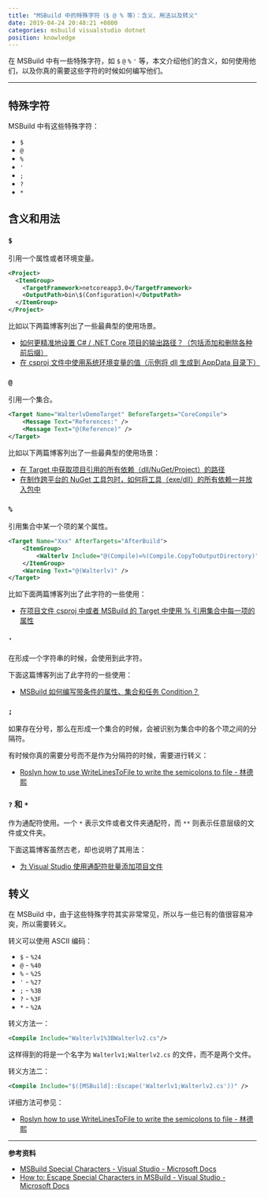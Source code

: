 ```yaml
---
title: "MSBuild 中的特殊字符（$ @ % 等）：含义、用法以及转义"
date: 2019-04-24 20:48:21 +0800
categories: msbuild visualstudio dotnet
position: knowledge
---
```


在 MSBuild 中有一些特殊字符，如 `$` `@` `%` `'` 等，本文介绍他们的含义，如何使用他们，以及你真的需要这些字符的时候如何编写他们。

---

<div id="toc"></div>

## 特殊字符

MSBuild 中有这些特殊字符：

- `$`
- `@`
- `%`
- `'`
- `;`
- `?`
- `*`

## 含义和用法

### `$`

引用一个属性或者环境变量。

```xml
<Project>
  <ItemGroup>
    <TargetFramework>netcoreapp3.0</TargetFramework>
    <OutputPath>bin\$(Configuration)</OutputPath>
  </ItemGroup>
</Project>
```

比如以下两篇博客列出了一些最典型的使用场景。

- [如何更精准地设置 C# / .NET Core 项目的输出路径？（包括添加和删除各种前后缀）](/post/the-properties-that-affetcs-project-output-path.html)
- [在 csproj 文件中使用系统环境变量的值（示例将 dll 生成到 AppData 目录下）](/post/environment-variables-in-csproj.html)

### `@`

引用一个集合。

```xml
<Target Name="WalterlvDemoTarget" BeforeTargets="CoreCompile">
    <Message Text="References:" />
    <Message Text="@(Reference)" />
</Target>
```

比如以下两篇博客列出了一些最典型的使用场景：

- [在 Target 中获取项目引用的所有依赖（dll/NuGet/Project）的路径](/post/resolve-project-references-using-target.html)
- [在制作跨平台的 NuGet 工具包时，如何将工具（exe/dll）的所有依赖一并放入包中](/post/include-dependencies-into-nuget-tool-package.html)

### `%`

引用集合中某一个项的某个属性。

```xml
<Target Name="Xxx" AfterTargets="AfterBuild">
    <ItemGroup>
        <Walterlv Include="@(Compile)=%(Compile.CopyToOutputDirectory)" />
    </ItemGroup>
    <Warning Text="@(Walterlv)" />
</Target>
```

比如下面两篇博客列出了此字符的一些使用：

- [在项目文件 csproj 中或者 MSBuild 的 Target 中使用 % 引用集合中每一项的属性](/post/msbuild-referencing-metadata.html)

### `'`

在形成一个字符串的时候，会使用到此字符。

下面这篇博客列出了此字符的一些使用：

- [MSBuild 如何编写带条件的属性、集合和任务 Condition？](/post/how-to-write-msbuild-conditions.html)

### `;`

如果存在分号，那么在形成一个集合的时候，会被识别为集合中的各个项之间的分隔符。

有时候你真的需要分号而不是作为分隔符的时候，需要进行转义：

- [Roslyn how to use WriteLinesToFile to write the semicolons to file - 林德熙](https://blog.lindexi.com/post/roslyn-how-to-use-writelinestofile-to-write-the-semicolons-to-file)

### `?` 和 `*`

作为通配符使用。一个 `*` 表示文件或者文件夹通配符，而 `**` 则表示任意层级的文件或文件夹。

下面这篇博客虽然古老，却也说明了其用法：

- [为 Visual Studio 使用通配符批量添加项目文件](/post/vs/2017/09/26/wildcards-in-vs-projects.html)

## 转义

在 MSBuild 中，由于这些特殊字符其实非常常见，所以与一些已有的值很容易冲突，所以需要转义。

转义可以使用 ASCII 编码：

- `$` - `%24`
- `@` - `%40`
- `%` - `%25`
- `'` - `%27`
- `;` - `%3B`
- `?` - `%3F`
- `*` - `%2A`

转义方法一：

```xml
<Compile Include="Walterlv1%3BWalterlv2.cs"/>
```

这样得到的将是一个名字为 `Walterlv1;Walterlv2.cs` 的文件，而不是两个文件。

转义方法二：

```xml
<Compile Include="$([MSBuild]::Escape('Walterlv1;Walterlv2.cs'))" />
```

详细方法可参见：

- [Roslyn how to use WriteLinesToFile to write the semicolons to file - 林德熙](https://blog.lindexi.com/post/roslyn-how-to-use-writelinestofile-to-write-the-semicolons-to-file)

---

**参考资料**

- [MSBuild Special Characters - Visual Studio - Microsoft Docs](https://docs.microsoft.com/en-us/visualstudio/msbuild/msbuild-special-characters?view=vs-2019)
- [How to: Escape Special Characters in MSBuild - Visual Studio - Microsoft Docs](https://docs.microsoft.com/en-us/visualstudio/msbuild/how-to-escape-special-characters-in-msbuild?view=vs-2019)
